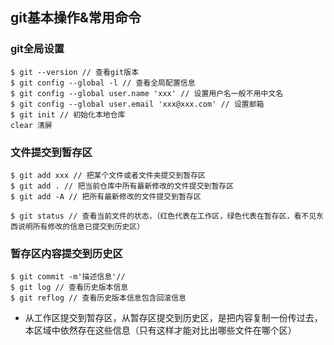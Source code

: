 ## git基本操作&常用命令
### git全局设置
```shell
$ git --version // 查看git版本
$ git config --global -l // 查看全局配置信息
$ git config --global user.name 'xxx' // 设置用户名一般不用中文名
$ git config --global user.email 'xxx@xxx.com' // 设置邮箱
$ git init // 初始化本地仓库
clear 清屏
```
### 文件提交到暂存区
```shell
$ git add xxx // 把某个文件或者文件夹提交到暂存区
$ git add . // 把当前仓库中所有最新修改的文件提交到暂存区
$ git add -A // 把所有最新修改的文件提交到暂存区

$ git status // 查看当前文件的状态，（红色代表在工作区，绿色代表在暂存区，看不见东西说明所有修改的信息已提交到历史区）
```

### 暂存区内容提交到历史区
```shell
$ git commit -m'描述信息'// 
$ git log // 查看历史版本信息
$ git reflog // 查看历史版本信息包含回滚信息
```
- 从工作区提交到暂存区，从暂存区提交到历史区，是把内容复制一份传过去，本区域中依然存在这些信息（只有这样才能对比出哪些文件在哪个区）
